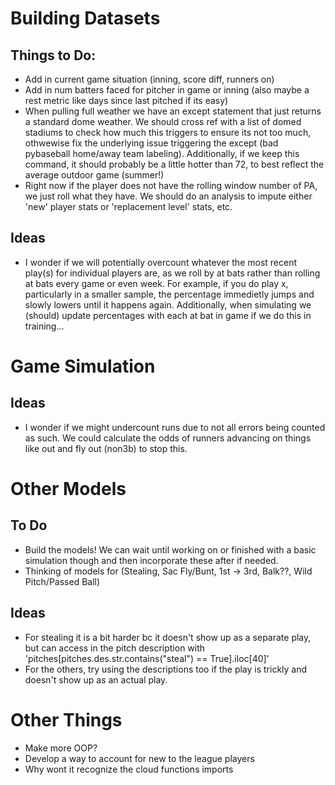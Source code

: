 # Building Datasets
## Things to Do:
- Add in current game situation (inning, score diff, runners on)
- Add in num batters faced for pitcher in game or inning (also maybe a rest metric like days since last pitched if its easy)
- When pulling full weather we have an except statement that just returns a standard dome weather. We should cross ref with a list of domed stadiums to check how much this triggers to ensure its not too much, othwewise fix the underlying issue triggering the except (bad pybaseball home/away team labeling). Additionally, if we keep this command, it should probably be a little hotter than 72, to best reflect the average outdoor game (summer!)
- Right now if the player does not have the rolling window number of PA, we just roll what they have. We should do an analysis to impute either 'new' player stats or 'replacement level' stats, etc.
  
## Ideas
- I wonder if we will potentially overcount whatever the most recent play(s) for individual players are, as we roll by at bats rather than rolling at bats every game or even week. For example, if you do play x, particularly in a smaller sample, the percentage immedietly jumps and slowly lowers until it happens again. Additionally, when simulating we (should) update percentages with each at bat in game if we do this in training... 


# Game Simulation

## Ideas
- I wonder if we might undercount runs due to not all errors being counted as such. We could calculate the odds of runners advancing on things like out and fly out (non3b) to stop this.

# Other Models 

## To Do
- Build the models! We can wait until working on or finished with a basic simulation though and then incorporate these after if needed.
- Thinking of models for (Stealing, Sac Fly/Bunt, 1st -> 3rd, Balk??, Wild Pitch/Passed Ball)

## Ideas
- For stealing it is a bit harder bc it doesn't show up as a separate play, but can access in the pitch description with 'pitches[pitches.des.str.contains("steal") == True].iloc[40]'
- For the others, try using the descriptions too if the play is trickly and doesn't show up as an actual play.

# Other Things
- Make more OOP?
- Develop a way to account for new to the league players
- Why wont it recognize the cloud functions imports